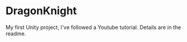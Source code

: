 # DragonKnight
My first Unity project, I've followed a Youtube tutorial. Details are in the readme. 
